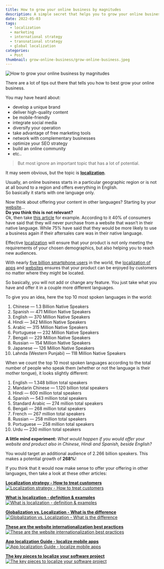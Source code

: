 ```yaml
---
title: How to grow your online business by magnitudes
description: A simple secret that helps you to grow your online business.
date: 2022-05-03
tags:
  - localization
  - marketing
  - international strategy
  - transnational strategy
  - global localization
categories:
  - Post
thumbnail: grow-online-business/grow-online-business.jpeg
---
```


![](grow-online-business.jpeg "How to grow your online business by magnitudes")


There are a lot of tips out there that tells you how to best grow your online business.

You may have heard about:
- develop a unique brand
- deliver high-quality content
- be mobile-friendly
- integrate social media
- diversify your operation
- take advantage of free marketing tools
- network with complementary businesses
- optimize your SEO strategy
- build an online community
- etc..

>But most ignore an important topic that has a lot of potential.

It may seem obvious, but the topic is **[localization](../localization/)**.

Usually, an online business starts in a particular geographic region or is not at all bound to a region and offers everything in English.
<br />
So basically it starts with one language only.

Now think about offering your content in other languages? Starting by your [website](../website-internationalization-best-practices/)...
<br />
**Do you think this is not relevant?**
<br />
Ok, then take [this article](https://insights.csa-research.com/reportaction/305013126/Marketing) for example. According to it 40% of consumers have said that they will never purchase from a website that wasn’t in their native language. While 75% have said that they would be more likely to use a business again if their aftersales care was in their native language.

Effective [localization](../localization/) will ensure that your product is not only meeting the requirements of your chosen demographics, but also helping you to reach new audiences.

With nearly [five billion smartphone users](https://www.statista.com/statistics/274774/forecast-of-mobile-phone-users-worldwide/) in the world, the [localization of apps](../what-is-mobile-app-localization/) and [websites](../website-internationalization-best-practices/) ensures that your product can be enjoyed by customers no matter where they might be located.

So basically, you will not add or change any feature. You just take what you have and offer it in a couple more different languages.

To give you an idea, here the top 10 most spoken languages in the world:
1. Chinese — 1.3 Billion Native Speakers
2. Spanish — 471 Million Native Speakers
3. English — 370 Million Native Speakers
4. Hindi — 342 Million Native Speakers
5. Arabic — 315 Million Native Speakers
6. Portuguese — 232 Million Native Speakers
7. Bengali — 229 Million Native Speakers
8. Russian — 154 Million Native Speakers
9. Japanese — 126 Million Native Speakers
10. Lahnda (Western Punjabi) — 118 Million Native Speakers


When we count the top 10 most spoken languages according to the total number of people who speak them (whether or not the language is their mother tongue), it looks slightly different:
1. English — 1.348 billion total speakers
2. Mandarin Chinese — 1.120 billion total speakers
3. Hindi — 600 million total speakers
4. Spanish — 543 million total speakers
5. Standard Arabic — 274 million total speakers
6. Bengali — 268 million total speakers
7. French — 267 million total speakers
8. Russian — 258 million total speakers
9. Portuguese — 258 million total speakers
10. Urdu — 230 million total speakers

**A little mind experiment:** *What would happen if you would offer your website and product also in Chinese, Hindi and Spanish, beside English?*

You would target an additional audience of 2.266 billion speakers.
This makes a potential growth of **268%**!


If you think that it would now make sense to offer your offering in other languages, then take a look at these other articles:

[**Localization strategy - How to treat customers**](../localization-strategy/)
[![](../localization-strategy/localization-strategy.webp "Localization strategy - How to treat customers")](../localization-strategy/)

[**What is localization - definition & examples**](../localization/)
[![](../localization/localization.webp "What is localization - definition & examples")](../localization/)

[**Globalization vs. Localization - What is the difference**](../globalization-vs-localization/)
[![](../globalization-vs-localization/globalization-vs-localization.webp "Globalization vs. Localization - What is the difference")](../globalization-vs-localization/)

[**These are the website internationalization best practices**](../website-internationalization-best-practices/)
[![](../website-internationalization-best-practices/website-internationalization-best-practices.webp "These are the website internationalization best practices")](../website-internationalization-best-practices/)

[**App localization Guide - localize mobile apps**](../what-is-mobile-app-localization/)
[![](../what-is-mobile-app-localization/what-is-mobile-app-localization.webp "App localization Guide - localize mobile apps")](../what-is-mobile-app-localization/)

[**The key pieces to localize your software project**](../i18n-l10n-t9n-tms/)
[![](../i18n-l10n-t9n-tms/puzzle.png "The key pieces to localize your software project")](../i18n-l10n-t9n-tms/)
